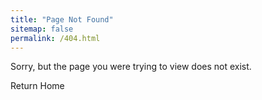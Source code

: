 ```yaml
---
title: "Page Not Found"
sitemap: false
permalink: /404.html
---
```


Sorry, but the page you were trying to view does not exist.

<div style="text-align:left;">
    <a href="/about/" class="btn" style="text-decoration: none;">Return Home</a>
</div>

<script type="text/javascript">
  var GOOG_FIXURL_LANG = 'en';
  var GOOG_FIXURL_SITE = '{{ site.url }}'
</script>
<script type="text/javascript"
  src="//linkhelp.clients.google.com/tbproxy/lh/wm/fixurl.js">
</script>
